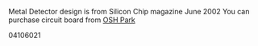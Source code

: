 Metal Detector design is from Silicon Chip magazine June 2002
You can purchase circuit board from [OSH Park](http://oshpark.com/shared_projects/C76DDtcE)

04106021
 